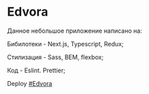 # Edvora

Данное небольшое приложение написано на:

Бибилотеки - Next.js, Typescript, Redux;

Стилизация - Sass, BEM, flexbox;

Код - Eslint. Prettier;


Deploy [#Edvora](https://edvora-kappa-sepia.vercel.app/)
